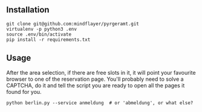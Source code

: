 Installation
-----------

```
git clone git@github.com:mindflayer/pyrgeramt.git
virtualenv -p python3 .env
source .env/bin/activate
pip install -r requirements.txt
```

Usage
-----
After the area selection, if there are free slots in it, it will point your favourite browser to one of the reservation page.
You'll probably need to solve a CAPTCHA, do it and tell the script you are ready to open all the pages it found for you.

```
python berlin.py --service anmeldung  # or 'abmeldung', or what else?
```
